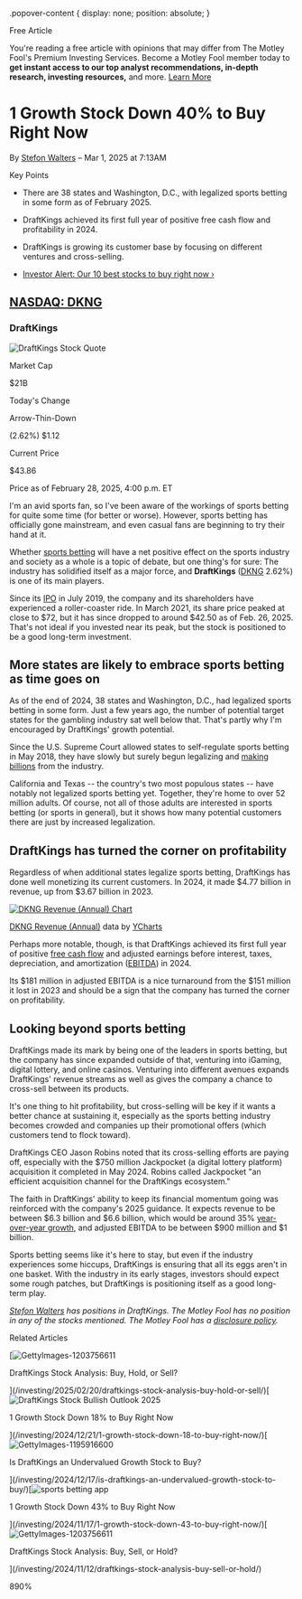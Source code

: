 .popover-content { display: none; position: absolute; }

Free Article[](#)

You're reading a free article with opinions that may differ from The Motley Fool's Premium Investing Services. Become a Motley Fool member today to **get instant access to our top analyst recommendations, in-depth research, investing resources,** and more. [Learn More](https://www.fool.com/mms/mark/op-free-tbox-art)

1 Growth Stock Down 40% to Buy Right Now
========================================

By [Stefon Walters](/author/20466/) – Mar 1, 2025 at 7:13AM

Key Points

*   There are 38 states and Washington, D.C., with legalized sports betting in some form as of February 2025.
    
*   DraftKings achieved its first full year of positive free cash flow and profitability in 2024.
    
*   DraftKings is growing its customer base by focusing on different ventures and cross-selling.
    
*   [Investor Alert: Our 10 best stocks to buy right now ›](https://www.fool.com/mms/mark/e-sa-nonbbn-kp?aid=10969&source=isaedikp0000035)
    

[NASDAQ: DKNG](/quote/nasdaq/dkng/)
-----------------------------------

### DraftKings

![DraftKings Stock Quote](https://g.foolcdn.com/art/companylogos/mark/DKNG.png)

Market Cap

$21B

Today's Change

Arrow-Thin-Down

(2.62%) $1.12

Current Price

$43.86

Price as of February 28, 2025, 4:00 p.m. ET

I'm an avid sports fan, so I've been aware of the workings of sports betting for quite some time (for better or worse). However, sports betting has officially gone mainstream, and even casual fans are beginning to try their hand at it.

Whether [sports betting](https://www.fool.com/investing/stock-market/market-sectors/communication/entertainment-stocks/sports-betting-stocks/) will have a net positive effect on the sports industry and society as a whole is a topic of debate, but one thing's for sure: The industry has solidified itself as a major force, and **DraftKings** ([DKNG](/quote/nasdaq/dkng/) 2.62%) is one of its main players.

Since its [IPO](https://www.fool.com/terms/i/ipo/) in July 2019, the company and its shareholders have experienced a roller-coaster ride. In March 2021, its share price peaked at close to $72, but it has since dropped to around $42.50 as of Feb. 26, 2025. That's not ideal if you invested near its peak, but the stock is positioned to be a good long-term investment.

More states are likely to embrace sports betting as time goes on
----------------------------------------------------------------

As of the end of 2024, 38 states and Washington, D.C., had legalized sports betting in some form. Just a few years ago, the number of potential target states for the gambling industry sat well below that. That's partly why I'm encouraged by DraftKings' growth potential.

Since the U.S. Supreme Court allowed states to self-regulate sports betting in May 2018, they have slowly but surely begun legalizing and [making billions](https://www.fool.com/research/sports-betting-tax-revenue-by-state/) from the industry.

California and Texas -- the country's two most populous states -- have notably not legalized sports betting yet. Together, they're home to over 52 million adults. Of course, not all of those adults are interested in sports betting (or sports in general), but it shows how many potential customers there are just by increased legalization.

DraftKings has turned the corner on profitability
-------------------------------------------------

Regardless of when additional states legalize sports betting, DraftKings has done well monetizing its current customers. In 2024, it made $4.77 billion in revenue, up from $3.67 billion in 2023.

[![DKNG Revenue (Annual) Chart](https://media.ycharts.com/charts/9f324d9b706aaa581a1814bc25a739d8.png)](https://ycharts.com/companies/DKNG/chart/)

[DKNG Revenue (Annual)](https://ycharts.com/companies/DKNG/revenues_annual) data by [YCharts](https://ycharts.com)

Perhaps more notable, though, is that DraftKings achieved its first full year of positive [free cash flow](https://www.fool.com/terms/f/free-cash-flow/) and adjusted earnings before interest, taxes, depreciation, and amortization ([EBITDA](https://www.fool.com/terms/e/ebitda/)) in 2024.

Its $181 million in adjusted EBITDA is a nice turnaround from the $151 million it lost in 2023 and should be a sign that the company has turned the corner on profitability.

Looking beyond sports betting
-----------------------------

DraftKings made its mark by being one of the leaders in sports betting, but the company has since expanded outside of that, venturing into iGaming, digital lottery, and online casinos. Venturing into different avenues expands DraftKings' revenue streams as well as gives the company a chance to cross-sell between its products.

It's one thing to hit profitability, but cross-selling will be key if it wants a better chance at sustaining it, especially as the sports betting industry becomes crowded and companies up their promotional offers (which customers tend to flock toward).

DraftKings CEO Jason Robins noted that its cross-selling efforts are paying off, especially with the $750 million Jackpocket (a digital lottery platform) acquisition it completed in May 2024. Robins called Jackpocket "an efficient acquisition channel for the DraftKings ecosystem."

The faith in DraftKings' ability to keep its financial momentum going was reinforced with the company's 2025 guidance. It expects revenue to be between $6.3 billion and $6.6 billion, which would be around 35% [year-over-year growth](https://www.fool.com/investing/how-to-invest/year-over-year/), and adjusted EBITDA to be between $900 million and $1 billion.

Sports betting seems like it's here to stay, but even if the industry experiences some hiccups, DraftKings is ensuring that all its eggs aren't in one basket. With the industry in its early stages, investors should expect some rough patches, but DraftKings is positioning itself as a good long-term play.

_[Stefon Walters](https://www.fool.com/author/20466/) has positions in DraftKings. The Motley Fool has no position in any of the stocks mentioned. The Motley Fool has a [disclosure policy](https://www.fool.com/legal/fool-disclosure-policy/)._

Related Articles

[![GettyImages-1203756611](https://g.foolcdn.com/image/?url=https%3A%2F%2Fg.foolcdn.com%2Feditorial%2Fimages%2F808347%2Fgettyimages-1203756611.jpg&op=resize&w=92&h=52)

DraftKings Stock Analysis: Buy, Hold, or Sell?

](/investing/2025/02/20/draftkings-stock-analysis-buy-hold-or-sell/)[![DraftKings Stock Bullish Outlook 2025](https://g.foolcdn.com/image/?url=https%3A%2F%2Fg.foolcdn.com%2Feditorial%2Fimages%2F801341%2Fdraftkings-stock-bullish-outlook-2025.jpg&op=resize&w=92&h=52)

1 Growth Stock Down 18% to Buy Right Now

](/investing/2024/12/21/1-growth-stock-down-18-to-buy-right-now/)[![GettyImages-1195916600](https://g.foolcdn.com/image/?url=https%3A%2F%2Fg.foolcdn.com%2Feditorial%2Fimages%2F801222%2Fgettyimages-1195916600.jpg&op=resize&w=92&h=52)

Is DraftKings an Undervalued Growth Stock to Buy?

](/investing/2024/12/17/is-draftkings-an-undervalued-growth-stock-to-buy/)[![sports betting app](https://g.foolcdn.com/image/?url=https%3A%2F%2Fg.foolcdn.com%2Feditorial%2Fimages%2F797762%2Fsports-betting-app.jpg&op=resize&w=92&h=52)

1 Growth Stock Down 43% to Buy Right Now

](/investing/2024/11/17/1-growth-stock-down-43-to-buy-right-now/)[![GettyImages-1203756611](https://g.foolcdn.com/image/?url=https%3A%2F%2Fg.foolcdn.com%2Feditorial%2Fimages%2F797486%2Fgettyimages-1203756611.jpg&op=resize&w=92&h=52)

DraftKings Stock Analysis: Buy, Sell, or Hold?

](/investing/2024/11/12/draftkings-stock-analysis-buy-sell-or-hold/)

890%